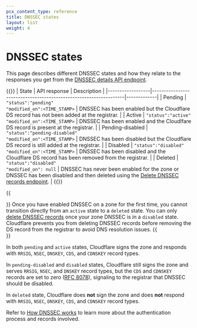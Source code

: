 ```yaml
---
pcx_content_type: reference
title: DNSSEC states
layout: list
weight: 4
---
```


# DNSSEC states

This page describes different DNSSEC states and how they relate to the responses you get from the [DNSSEC details API endpoint](/api/operations/dnssec-dnssec-details).

{{<table-wrap>}}
| State            | API response                                                     | Description |
|------------------|------------------------------------------------------------------|-------------|
| Pending          | `"status":"pending"`<br /> `"modified_on":<TIME_STAMP>`          | DNSSEC has been enabled but the Cloudflare DS record has not been added at the registrar.        |
| Active           | `"status":"active"`<br /> `"modified_on":<TIME_STAMP>`           | DNSSEC has been enabled and the Cloudlfare DS record is present at the registrar.        |
| Pending-disabled | `"status":"pending-disabled"`<br /> `"modified_on":<TIME_STAMP>` | DNSSEC has been disabled but the Cloudflare DS record is still added at the registrar.        |
| Disabled         | `"status":"disabled"`<br /> `"modified_on":<TIME_STAMP>`         | DNSSEC has been disabled and the Cloudflare DS record has been removed from the registrar.        |
| Deleted          | `"status":"disabled"`<br /> `"modified_on": null`                | DNSSEC has never been enabled for the zone or DNSSEC has been disabled and then deleted using the [Delete DNSSEC records endpoint](/api/operations/dnssec-delete-dnssec-records).        |
{{</table-wrap>}}

{{<Aside type="warning">}}
Once you have enabled DNSSEC on a zone for the first time, you cannot transition directly from an `active` state to a `deleted` state. You can only [delete DNSSEC records](/api/operations/dnssec-delete-dnssec-records) once your zone DNSSEC is in a `disabled` state. Cloudflare prevents you from deleting DNSSEC records before removing the DS record from the registrar to avoid DNS resolution issues.
{{</Aside>}}

In both `pending` and `active` states, Cloudflare signs the zone and responds with `RRSIG`, `NSEC`, `DNSKEY`, `CDS`, and `CDNSKEY` record types.

In `pending-disabled` and `disabled` states, Cloudflare still signs the zone and serves `RRSIG`, `NSEC`, and `DNSKEY` record types, but the `CDS` and `CDNSKEY` records are set to zero ([RFC 8078](https://www.rfc-editor.org/rfc/rfc8078.html#section-4)), signaling to the registrar that DNSSEC should be disabled.

In `deleted` state, Cloudflare does **not** sign the zone and does **not** respond with `RRSIG`, `NSEC`, `DNSKEY`, `CDS`, and `CDNSKEY` record types.

Refer to [How DNSSEC works](https://www.cloudflare.com/dns/dnssec/how-dnssec-works/) to learn more about the authentication process and records involved.
